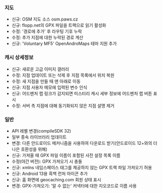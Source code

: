 ### 지도
- 신규: OSM 지도 소스 osm.paws.cz
- 신규: flopp.net의 GPX 파일을 트랙으로 읽기 활성화
- 수정: '경로에 추가' 후 라우팅 기호 누락
- 수정: 추가 지점에 대한 누락된 경로 계산
- 신규: 'Voluntary MF5' OpenAndroMaps 테마 지원 추가

### 캐시 상세정보
- 신규: 새로운 고급 이미지 갤러리
- 수정: 지점 업데이트 또는 삭제 후 지점 목록에서 위치 복원
- 수정: 새 지점을 만들 때 맨 아래로 이동
- 신규: 지점 사용자 메모에 입력된 변수 인식
- 신규: 어드벤처 랩 링크가 감지되면 미스터리 캐시 세부 정보에 어드벤처 랩 버튼 표시
- 수정: 서버 측 지점에 대해 동기화되지 않은 지점 설명 제거

### 일반
- API 레벨 변경(compileSDK 32)
- 일부 종속 라이브러리 업데이트
- 변경: 다른 안드로이드 메커니즘을 사용하여 다운로드 받기(안드로이드 12+와의 더 나은 호환성을 위해)
- 신규: 가져올 때 GPX 파일 이름이 포함된 사전 설정 목록 이름
- 수정(야간 버전): GPX 가져오기 시 충돌
- 신규: xmlns 네임스페이스 태그를 제공하지 않는 GPX 트랙 파일 가져오기 허용
- 신규: Android 13용 흑백 런처 아이콘 추가
- 신규: 홈 화면에 geocaching.com 회원 상태 표시
- 변경: GPX-가져오기: '알 수 없는' 커넥터에 대한 지오코드로 이름 사용
